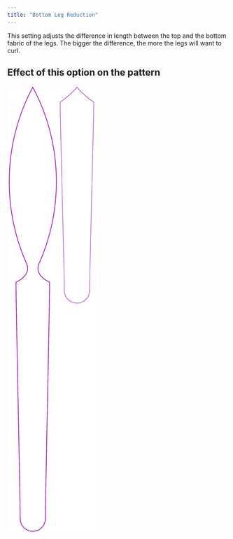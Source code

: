 ```yaml
---
title: "Bottom Leg Reduction"
---
```


This setting adjusts the difference in length between the top and the bottom fabric of the legs. The bigger the difference, the more the legs will want to curl.

## Effect of this option on the pattern

![This image shows the effect of this option by superimposing several variants that have a different value for this option](octoplushy_bottomlegreduction_sample.svg "Effect of this option on the pattern")
